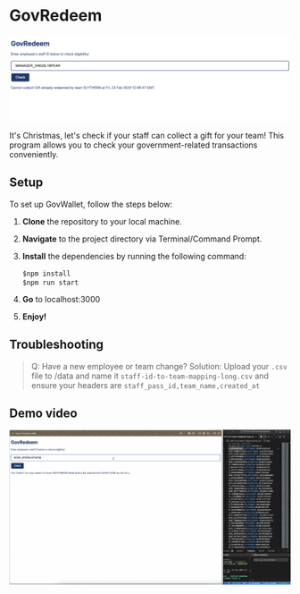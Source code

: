 # GovRedeem
![Screenshot of GovRedeem](./images/screenshot.jpeg)

It's Christmas, let's check if your staff can collect a gift for your team! This program allows you to check your government-related transactions conveniently.

## Setup

To set up GovWallet, follow the steps below:

1. **Clone** the repository to your local machine.
2. **Navigate** to the project directory via Terminal/Command Prompt.
3. **Install** the dependencies by running the following command:

   ```shell
   $npm install
   $npm run start
   ```
4. **Go** to localhost:3000
5. **Enjoy!**

## Troubleshooting
>Q: Have a new employee or team change? 
Solution: Upload your `.csv` file to /data and name it `staff-id-to-team-mapping-long.csv` and ensure your headers are `staff_pass_id,team_name,created_at`

## Demo video
[![Demo Video](./images/thumbnail.png)](http://www.youtube.com/watch?v=HFxL5VYUCjk?si=Lib6Hdp7FQAoKPin "Demo Video")